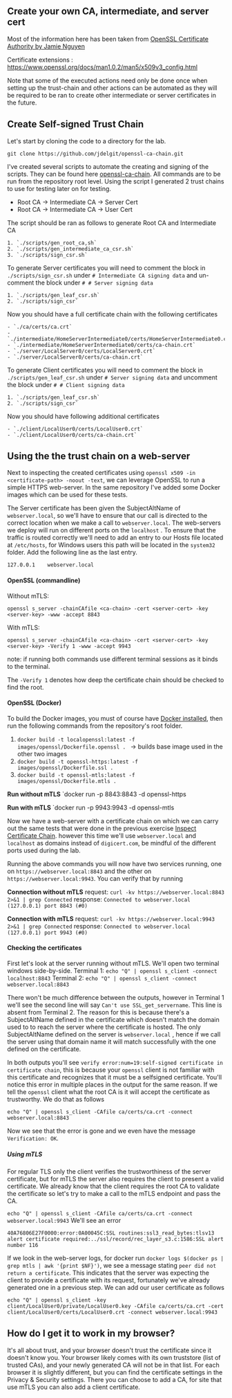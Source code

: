 

## Create your own CA, intermediate, and server cert

Most of the information here has been taken from [OpenSSL Certificate Authority by Jamie Nguyen](https://jamielinux.com/docs/openssl-certificate-authority/introduction.html)

Certificate extensions : https://www.openssl.org/docs/man1.0.2/man5/x509v3_config.html

Note that some of the executed actions need only be done once when setting up the trust-chain and other actions can be automated as they will be required to be ran to create other intermediate or server certificates in the future.

## Create Self-signed Trust Chain
Let's start by cloning the code to a directory for the lab.
```
git clone https://github.com/jdelgit/openssl-ca-chain.git
```

I've created several scripts to automate the creating and signing of the scripts. They can be found here [openssl-ca-chain](https://github.com/jdelgit/openssl-ca-chain). All commands are to be run from the repository root level.
Using the script I generated 2 trust chains to use for testing later on for testing.
- Root CA -> Intermediate CA -> Server Cert
- Root CA -> Intermediate CA -> User Cert

The script should be ran as follows to generate Root CA and Intermediate CA

	1. `./scripts/gen_root_ca,sh`
	2. `./scripts/gen_intermediate_ca_csr.sh`
	3. `./scripts/sign_csr.sh`

To generate Server certificates you will need to comment the block in
`./scripts/sign_csr.sh` under `# Intermediate CA signing data` and un-comment the block under `# # Server signing data`

	1. `./scripts/gen_leaf_csr.sh`
	2. `./scripts/sign_csr`

Now you should have a full certificate chain with the following certificates

	- `./ca/certs/ca.crt`
	- `./intermediate/HomeServerIntermediate0/certs/HomeServerIntermediate0.crt`
	- `./intermediate/HomeServerIntermediate0/certs/ca-chain.crt`
	- `./server/LocalServer0/certs/LocalServer0.crt`
	- `./server/LocalServer0/certs/ca-chain.crt`

To generate Client certificates you will need to comment the block in
`./scripts/gen_leaf_csr.sh` under `# Server signing data` and uncomment the block under `# # Client signing data`

	1. `./scripts/gen_leaf_csr.sh`
	2. `./scripts/sign_csr`

Now you should have following additional certificates

	- `./client/LocalUser0/certs/LocalUser0.crt`
	- `./client/LocalUser0/certs/ca-chain.crt`


## Using the the trust chain on a web-server

Next to inspecting the created certificates using `openssl x509 -in <certificate-path> -noout -text`, we can leverage OpenSSL to run a simple HTTPS web-server.
In the same repository I've added some Docker images which can be used for these tests.

The Server certificate has been given the SubjectAltName of `webserver.local`, so we'll have to ensure that our call is directed to the correct location when we make a call to `webserver.local`.
The web-servers we deploy will run on different ports on the `localhost` .
To ensure that the traffic is routed correctly we'll need to add an entry to our Hosts file located at `/etc/hosts`, for Windows users this path will be located in the `system32` folder.
Add the following line as the last entry.

```
127.0.0.1    webserver.local
```

#### OpenSSL (commandline)


Without mTLS:

  `openssl s_server -chainCAfile <ca-chain> -cert <server-cert> -key <server-key> -www -accept 8843`

With mTLS:

 `openssl s_server -chainCAfile <ca-chain> -cert <server-cert> -key <server-key> -Verify 1 -www -accept 9943`

note: if running both commands use different terminal sessions as it binds to the terminal.


The `-Verify 1` denotes how deep the certificate chain should be checked to find the root.
#### OpenSSL (Docker)
To build the Docker images, you must of course have [Docker installed](https://docs.docker.com/engine/install/), then run the following commands from the repository's root folder.
1.  `docker build -t localopenssl:latest -f images/openssl/Dockerfile.openssl . `     -> builds base image used in the other two images
2.  `docker build -t openssl-https:latest -f images/openssl/Dockerfile.ssl . `
3.  `docker build -t openssl-mtls:latest -f images/openssl/Dockerfile.mtls . `

**Run without mTLS**
`docker run -p 8843:8843 -d openssl-https

**Run with mTLS**
`docker run -p 9943:9943 -d openssl-mtls


Now we have a web-server with a certificate chain on which we can carry out the same tests that were done in the previous exercise [Inspect Certificate Chain](01.InspectingCertificateChain.md). however this time we'll use `webserver.local` and `localhost` as domains instead of `digicert.com`, be mindful of the different ports used during the lab.

Running the above commands you will now have two services running, one on `https://webserver.local:8843` and the other on `https://webserver.local:9943`.
You can verify that by running

**Connection without mTLS**
request: `curl -kv https://webserver.local:8843 2>&1 | grep Connected`
response: `Connected to webserver.local (127.0.0.1) port 8843 (#0)`

**Connection with mTLS**
request:  `curl -kv https://webserver.local:9943 2>&1 | grep Connected`
response: `Connected to webserver.local (127.0.0.1) port 9943 (#0)`

#### Checking the certificates

First let's look at the server running without mTLS. We'll open two terminal windows side-by-side.
Terminal 1: `echo "Q" | openssl s_client -connect localhost:8843`
Terminal 2: `echo "Q" | openssl s_client -connect webserver.local:8843`

There won't be much difference between the outputs, however in Terminal 1 we'll see the second line will say `Can't use SSL_get_servername`.
This line is absent from Terminal 2. The reason for this is because there's a SubjectAltName defined in the certificate which doesn't match the domain used to to reach the server where the certificate is hosted. The only SubjectAltName defined on the server is `webserver.local` , hence if we call the server using that domain name it will match successfully with the one defined on the certificate.

In both outputs you'll see `verify error:num=19:self-signed certificate in certificate chain`, this is because your `openssl` client is not familiar with this certificate and recognizes that it must be a selfsigned certificate.  You'll notice this error in multiple places in the output for the same reason.
If we tell the `openssl` client what the root CA is it will accept the certificate as trustworthy. We do that as follows

`echo "Q" | openssl s_client -CAfile ca/certs/ca.crt -connect webserver.local:8843`

Now we see that the error is gone and we even have the message `Verification: OK`.

##### Using mTLS
For regular TLS only the client verifies the trustworthiness of the server certificate, but for mTLS the server also requires the client to present a valid certificate.
We already know that the client requires the root CA to validate the certificate so let's try to make a call to the mTLS endpoint and pass the CA.

`echo "Q" | openssl s_client -CAfile ca/certs/ca.crt -connect webserver.local:9943`
We'll see an error

`40A76806E27F0000:error:0A00045C:SSL routines:ssl3_read_bytes:tlsv13 alert certificate required:../ssl/record/rec_layer_s3.c:1586:SSL alert number 116`

If we look in the web-server logs, for docker run
 `docker logs $(docker ps | grep mtls | awk '{print $NF}')`, we see a message stating `peer did not return a certificate`.
This indicates that the server was expecting the client to provide a certificate with its request, fortunately we've already generated one in a previous step. We can add our user certificate as follows

`echo "Q" | openssl s_client -key client/LocalUser0/private/LocalUser0.key -CAfile ca/certs/ca.crt -cert client/LocalUser0/certs/LocalUser0.crt -connect webserver.local:9943`
## How do I get it to work in my browser?

It's all about trust, and your browser doesn't trust the certificate since it doesn't know you. Your browser likely comes with its own truststore (list of trusted CAs), and your newly generated CA will not be in that list. For each browser it is slightly different, but you can find the certificate settings in the Privacy & Security settings. There you can choose to add a CA, for site that use mTLS you can also add a client certificate.